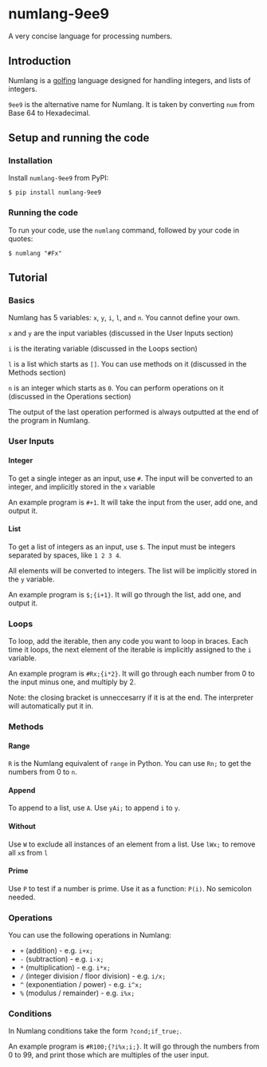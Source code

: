 # numlang-9ee9
A very concise language for processing numbers.

## Introduction

Numlang is a [golfing](https://en.wikipedia.org/wiki/Code_golf) language designed for handling integers, and lists of integers.

`9ee9` is the alternative name for Numlang. It is taken by converting `num` from Base 64 to Hexadecimal.

## Setup and running the code

### Installation

Install `numlang-9ee9` from PyPI:

```
$ pip install numlang-9ee9
```

### Running the code

To run your code, use the `numlang` command, followed by your code in quotes:

```
$ numlang "#Fx"
```

## Tutorial

### Basics

Numlang has 5 variables: `x`, `y`, `i`, `l`, and `n`. You cannot define your own.

`x` and `y` are the input variables (discussed in the User Inputs section)

`i` is the iterating variable (discussed in the Loops section)

`l` is a list which starts as `[]`. You can use methods on it (discussed in the Methods section)

`n` is an integer which starts as `0`. You can perform operations on it (discussed in the Operations section)

The output of the last operation performed is always outputted at the end of the program in Numlang.

### User Inputs

#### Integer

To get a single integer as an input, use `#`.
The input will be converted to an integer, and implicitly stored in the `x` variable

An example program is `#+1`. It will take the input from the user, add one, and output it.

#### List

To get a list of integers as an input, use `$`.
The input must be integers separated by spaces, like `1 2 3 4`.

All elements will be converted to integers. The list will be implicitly stored in the `y` variable.

An example program is `$;{i+1}`. It will go through the list, add one, and output it.

### Loops

To loop, add the iterable, then any code you want to loop in braces.
Each time it loops, the next element of the iterable is implicitly assigned to the `i` variable.

An example program is `#Rx;{i*2}`. It will go through each number from 0 to the input minus one, and multiply by 2.

Note: the closing bracket is unneccesarry if it is at the end. The interpreter will automatically put it in.

### Methods

#### Range

`R` is the Numlang equivalent of `range` in Python. You can use `Rn;` to get the numbers from 0 to `n`.

#### Append

To append to a list, use `A`. Use `yAi;` to append `i` to `y`.

#### Without

Use `W` to exclude all instances of an element from a list. Use `lWx;` to remove all `x`s from `l`

#### Prime

Use `P` to test if a number is prime. Use it as a function: `P(i)`. No semicolon needed.

### Operations

You can use the following operations in Numlang:

* `+` (addition) - e.g. `i+x;`
* `-` (subtraction) - e.g. `i-x;`
* `*` (multiplication) - e.g. `i*x;`
* `/` (integer division / floor division) - e.g. `i/x;`
* `^` (exponentiation / power) - e.g. `i^x;`
* `%` (modulus / remainder) - e.g. `i%x;`

### Conditions

In Numlang conditions take the form `?cond;if_true;`.

An example program is `#R100;{?i%x;i;}`.
It will go through the numbers from 0 to 99, and print those which are multiples of the user input.
